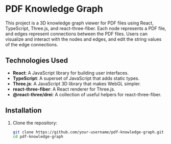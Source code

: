 # PDF Knowledge Graph

This project is a 3D knowledge graph viewer for PDF files using React, TypeScript, Three.js, and react-three-fiber. Each node represents a PDF file, and edges represent connections between the PDF files. Users can visualize and interact with the nodes and edges, and edit the string values of the edge connections.

## Technologies Used

- **React**: A JavaScript library for building user interfaces.
- **TypeScript**: A superset of JavaScript that adds static types.
- **Three.js**: A JavaScript 3D library that makes WebGL simpler.
- **react-three-fiber**: A React renderer for Three.js.
- **@react-three/drei**: A collection of useful helpers for react-three-fiber.

## Installation

1. Clone the repository:

   ```bash
   git clone https://github.com/your-username/pdf-knowledge-graph.git
   cd pdf-knowledge-graph
